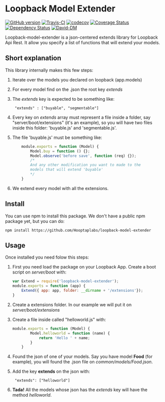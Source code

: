 Loopback Model Extender
=========
[![GitHub version](https://badge.fury.io/gh/Hooptaplabs%2Floopback-model-extender.svg)](https://badge.fury.io/gh/Hooptaplabs%2Floopback-model-extender)
[![Travis-CI](https://travis-ci.org/Hooptaplabs/loopback-model-extender.svg)](https://travis-ci.org/Hooptaplabs/loopback-model-extender)
[![codecov](https://codecov.io/gh/Hooptaplabs/loopback-model-extender/branch/master/graph/badge.svg)](https://codecov.io/gh/Hooptaplabs/loopback-model-extender)
[![Coverage Status](https://coveralls.io/repos/github/Hooptaplabs/loopback-model-extender/badge.svg?branch=develop)](https://coveralls.io/github/Hooptaplabs/loopback-model-extender?branch=develop)
[![Dependency Status](https://gemnasium.com/badges/github.com/Hooptaplabs/loopback-model-extender.svg)](https://gemnasium.com/github.com/Hooptaplabs/loopback-model-extender)
[![David-DM](https://david-dm.org/Hooptaplabs/loopback-model-extender.svg)](https://github.com/Hooptaplabs/loopback-model-extender)

Loopback-model-extender is a json-centered extends library for Loopback Api Rest. It allow you specify
a list of functions that will extend your models.

Short explanation
---------

This library internally makes this few steps:

1. Iterate over the models you declared on loopback (app.models)
2. For every model find on the <model>.json the root key *extends*
3. The *extends* key is expected to be something like:

        "extends" : ["buyable", "segmentable"]
4. Every key on *extends* array must represent a file inside a folder, say "server/boot/extensions" (it's an example),
so you will have two files inside this folder: 'buyable.js' and 'segmentable.js'.
5. The file 'buyable.js' must be something like:

    ```javascript
        module.exports = function (Model) {
            Model.buy = function () {};
            Model.observe('before save', function (req) {});
            /*
            And any other modification you want to made to the
            models that will extend 'buyable'
            */
        }
    ```
6. We extend every model with all the extensions.

Install
---------

You can use npm to install this package. We don't have a public npm package yet, but you can do:

    npm install https://github.com/Hooptaplabs/loopback-model-extender

Usage
---------

Once installed you need folow this steps:

1. First you need load the package on your Loopback App. Create a boot script on *server/boot* with:

    ```javascript
    var Extend = require('loopback-model-extender');
    module.exports = function (app) {
        Extend({ app: app, folder: __dirname + '/extensions'});
    }
    ```
2. Create a extensions folder. In our example we will put it on *server/boot/extensions*
3. Create a file inside called "helloworld.js" with:

    ```javascript
    module.exports = function (Model) {
            Model.helloworld = function (name) {
                return 'Hello ' + name;
            }
        }
    ```
4. Found the json of one of your models. Say you have model **Food** (for example), you will found the .json file on *common/models/Food.json*.
5. Add the key **extends** on the json with:

        "extends": ["helloworld"]
6. **Tada!** All the models whose json has the *extends* key will have the method *helloworld*.
